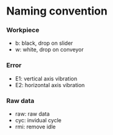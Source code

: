 # Naming convention

### Workpiece
- b: black, drop on slider
- w: white, drop on conveyor
### Error
- E1: vertical axis vibration
- E2: horizontal axis vibration
### Raw data
- raw: raw data
- cyc: invidual cycle
- rmi: remove idle